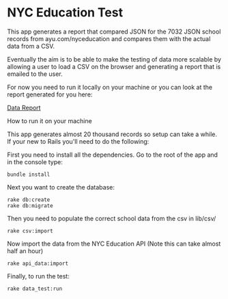 NYC Education Test
======

This app generates a report that compared JSON for the 7032 JSON school records from ayu.com/nyceducation and compares them with the actual data from a CSV.

Eventually the aim is to be able to make the testing of data more scalable by allowing a user to load a CSV on the browser and generating a report that is emailed to the user. 

For now you need to run it locally on your machine or you can look at the report generated for you here:

[Data Report](report.md)

How to run it on your machine

This app generates almost 20 thousand records so setup can take a while. If your
new to Rails you'll need to do the following:

First you need to install all the dependencies. Go to the root of the app and in the console type:

```console
bundle install
```

Next you want to create the database:

```console
rake db:create
rake db:migrate
```

Then you need to populate the correct school data from the csv in lib/csv/

```console
rake csv:import
```

Now import the data from the NYC Education API (Note this can take almost half an hour)

```console
rake api_data:import
```

Finally, to run the test:

```console
rake data_test:run
```
